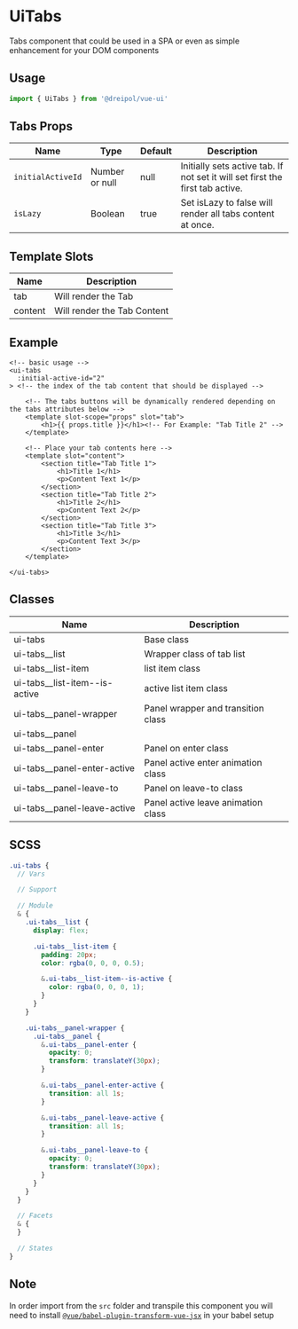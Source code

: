 # UiTabs

Tabs component that could be used in a SPA or even as simple enhancement for your DOM components

## Usage

```js
import { UiTabs } from '@dreipol/vue-ui'
```

## Tabs Props

| Name              | Type           | Default | Description                                                                   |
| ----------------- | -------------- | ------- | ----------------------------------------------------------------------------- |
| `initialActiveId` | Number or null | null    | Initially sets active tab. If not set it will set first the first tab active. |
| `isLazy`          | Boolean        | true    | Set isLazy to false will render all tabs content at once.                     |

## Template Slots

| Name    | Description                 |
| ------- | --------------------------- |
| tab     | Will render the Tab         |
| content | Will render the Tab Content |

## Example

```vue
<!-- basic usage -->
<ui-tabs
  :initial-active-id="2"
> <!-- the index of the tab content that should be displayed -->

    <!-- The tabs buttons will be dynamically rendered depending on the tabs attributes below -->
    <template slot-scope="props" slot="tab">
        <h1>{{ props.title }}</h1><!-- For Example: "Tab Title 2" -->
    </template>
    
    <!-- Place your tab contents here -->
    <template slot="content">    
        <section title="Tab Title 1">
            <h1>Title 1</h1>
            <p>Content Text 1</p>
        </section>
        <section title="Tab Title 2">
            <h1>Title 2</h1>
            <p>Content Text 2</p>
        </section>
        <section title="Tab Title 3">
            <h1>Title 3</h1>
            <p>Content Text 3</p>
        </section>
    </template>

</ui-tabs>
```

## Classes

| Name                            | Description                        |
| ------------------------------- | ---------------------------------- |
| ui-tabs                         | Base class                         |
| ui-tabs\_\_list                 | Wrapper class of tab list          |
| ui-tabs\_\_list-item            | list item class                    |
| ui-tabs\_\_list-item--is-active | active list item class             |
| ui-tabs\_\_panel-wrapper        | Panel wrapper and transition class |
| ui-tabs\_\_panel                |
| ui-tabs\_\_panel-enter          | Panel on enter class               |
| ui-tabs\_\_panel-enter-active   | Panel active enter animation class |
| ui-tabs\_\_panel-leave-to       | Panel on leave-to class            |
| ui-tabs\_\_panel-leave-active   | Panel active leave animation class |

## SCSS

```scss
.ui-tabs {
  // Vars

  // Support

  // Module
  & {
    .ui-tabs__list {
      display: flex;

      .ui-tabs__list-item {
        padding: 20px;
        color: rgba(0, 0, 0, 0.5);

        &.ui-tabs__list-item--is-active {
          color: rgba(0, 0, 0, 1);
        }
      }
    }

    .ui-tabs__panel-wrapper {
      .ui-tabs__panel {
        &.ui-tabs__panel-enter {
          opacity: 0;
          transform: translateY(30px);
        }

        &.ui-tabs__panel-enter-active {
          transition: all 1s;
        }

        &.ui-tabs__panel-leave-active {
          transition: all 1s;
        }

        &.ui-tabs__panel-leave-to {
          opacity: 0;
          transform: translateY(30px);
        }
      }
    }
  }

  // Facets
  & {
  }

  // States
}
```

## Note

In order import from the `src` folder and transpile this component you will need to install [`@vue/babel-plugin-transform-vue-jsx`](https://www.npmjs.com/package/@vue/babel-plugin-transform-vue-jsx) in your babel setup
